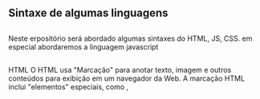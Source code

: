 ## Sintaxe de algumas linguagens

##

Neste erpositório será abordado algumas sintaxes do HTML, JS, CSS. em especial abordaremos a linguagem javascript


##


HTML
O HTML usa "Marcação" para anotar texto, imagem e outros conteúdos para exibição em um navegador da Web. A marcação HTML inclui 
"elementos" especiais, como <head>, 
  <title>, 
    <body>, 
      <header>, 
        <footer>, 
          <article>, 
            <section>,
              <p>, 
              <div>, 
                <span>, 
                  <img>, 
                  <aside>, 
                    <audio>,
                      <canvas>, 
                        <datalist>, 
                          <details>, 
                            <embed>, 
                            <nav>, 
                            <output>, 
                              <progress>, 
                                <video>, 
                                  <ul>, 
                                    <ol>, 
                                      <li> e muitos outros.
  
  
